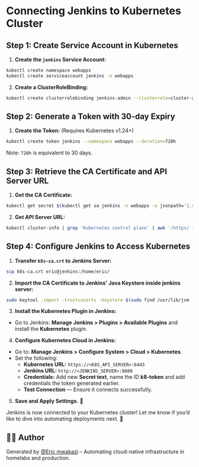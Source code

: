 # Connecting Jenkins to Kubernetes Cluster

## Step 1: Create Service Account in Kubernetes
1. **Create the `jenkins` Service Account:**
```bash
kubectl create namespace webapps
kubectl create serviceaccount jenkins -n webapps
```

2. **Create a ClusterRoleBinding:**
```bash
kubectl create clusterrolebinding jenkins-admin --clusterrole=cluster-admin --serviceaccount=webapps:jenkins
```

## Step 2: Generate a Token with 30-day Expiry
1. **Create the Token:** (Requires Kubernetes v1.24+)
```bash
kubectl create token jenkins --namespace webapps --duration=720h
```
Note: `720h` is equivalent to 30 days.

## Step 3: Retrieve the CA Certificate and API Server URL
1. **Get the CA Certificate:**
```bash
kubectl get secret $(kubectl get sa jenkins -n webapps -o jsonpath='{.secrets[0].name}') -n webapps -o jsonpath='{.data.ca\.crt}' | base64 -d > k8s-ca.crt
```
2. **Get API Server URL:**
```bash
kubectl cluster-info | grep 'Kubernetes control plane' | awk '/https/ {print $NF}'
```

## Step 4: Configure Jenkins to Access Kubernetes
1. **Transfer `k8s-ca.crt` to Jenkins Server:**
```bash
scp k8s-ca.crt eric@jenkins:/home/eric/
```

2. **Import the CA Certificate to Jenkins' Java Keystore inside jenkins server:**
```bash
sudo keytool -import -trustcacerts -keystore $(sudo find /usr/lib/jvm -name "cacerts") -storepass changeit -noprompt -alias k8s-cluster -file /home/eric/k8s-ca.crt
```

3. **Install the Kubernetes Plugin in Jenkins:**
- Go to Jenkins: **Manage Jenkins > Plugins > Available Plugins** and install the **Kubernetes** plugin.

4. **Configure Kubernetes Cloud in Jenkins:**
- Go to: **Manage Jenkins > Configure System > Cloud > Kubernetes**.
- Set the following:
  - **Kubernetes URL:** `https://<K8S_API_SERVER>:6443`
  - **Jenkins URL:** `http://<JENKINS_SERVER>:8080`
  - **Credentials:** Add new **Secret text**, name the ID **k8-token** and add credentials the token generated earlier.
  - **Test Connection** — Ensure it connects successfully.

5. **Save and Apply Settings.** 🎉

Jenkins is now connected to your Kubernetes cluster! Let me know if you’d like to dive into automating deployments next. 🚀

## 👨‍💻 Author

Generated by [@Eric mwakazi](https://www.linkedin.com/in/eric-mwakazi)  – Automating cloud-native infrastructure in homelabs and production.